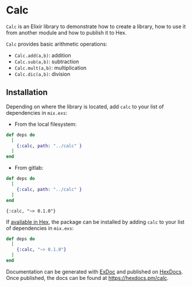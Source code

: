 # Calc

`Calc` is an Elixir library to demonstrate how to create a library,
how to use it from another module and how to publish it to Hex.

`Calc` provides basic arithmetic operations:

* `Calc.add(a,b)`: addition
* `Calc.sub(a,b)`: subtraction
* `Calc.mult(a,b)`: multiplication
* `Calc.dic(a,b)`: division


## Installation

Depending on where the library is located, add `calc` to your list of
dependencies in `mix.exs`:

* From the local filesystem:
```elixir
def deps do
  [
    {:calc, path: "../calc" }
  ]
end
```

* From gitlab:
```elixir
def deps do
  [
    {:calc, path: "../calc" }
  ]
end
```

    {:calc, "~> 0.1.0"}

If [available in Hex](https://hex.pm/docs/publish), the package can be
installed by adding `calc` to your list of dependencies in `mix.exs`:

```elixir
def deps do
  [
    {:calc, "~> 0.1.0"}
  ]
end
```

Documentation can be generated with
[ExDoc](https://github.com/elixir-lang/ex_doc) and published on
[HexDocs](https://hexdocs.pm). Once published, the docs can be found
at <https://hexdocs.pm/calc>.

